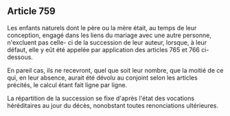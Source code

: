 Article 759
----
Les enfants naturels dont le père ou la mère était, au temps de leur conception,
engagé dans les liens du mariage avec une autre personne, n'excluent pas celle-
ci de la succession de leur auteur, lorsque, à leur défaut, elle y eût été
appelée par application des articles 765 et 766 ci-dessous.

En pareil cas, ils ne recevront, quel que soit leur nombre, que la moitié de ce
qui, en leur absence, aurait été dévolu au conjoint selon les articles précités,
le calcul étant fait ligne par ligne.

La répartition de la succession se fixe d'après l'état des vocations
héréditaires au jour du décès, nonobstant toutes renonciations ultérieures.
